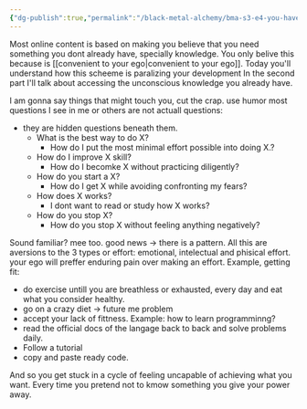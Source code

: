 ```yaml
---
{"dg-publish":true,"permalink":"/black-metal-alchemy/bma-s3-e4-you-have-all-the-knowldedge-you-need/"}
---
```



Most online content is based on making you believe that you need something you dont already have, specially knowledge.
You only belive this because is [[convenient to your ego\|convenient to your ego]].
Today you'll understand how this scheeme is paralizing your development
In the second part I'll talk about accessing the unconscious knowledge you already have.

I am gonna say things that might touch you, cut the crap. use humor
most questions  I see in me or others are not actuall questions:
- they are hidden questions beneath them.
	- What is the best way to do X?
		- How do I put the most minimal effort possible into doing X.?
	- How do I improve X skill?
		- How do I becomke X without practicing diligently?
	- How do you start a X?
		- How do I get X while avoiding confronting my fears?
	- How does X works?
		- I dont want to read or study how X works?
	- How do you stop X?
		- How do you stop X without feeling anything negatively?

Sound familiar? mee too.
good news -> there is a pattern.
All this are aversions to the 3 types or effort: emotional, intelectual and phisical effort.
your ego will preffer enduring pain over making an effort.
Example, getting fit:
- do exercise untill you are breathless or exhausted, every day and eat what you consider healthy.
- go on a crazy diet -> future me problem
- accept your lack of fittness. 
Example: how to learn programminng?
- read the official docs of the langage  back to back and solve problems daily.
- Follow a tutorial
- copy and paste ready code.

And so you get stuck in a cycle of feeling uncapable of achieving what you want.
Every time you pretend not to kmow something you give your power away.

